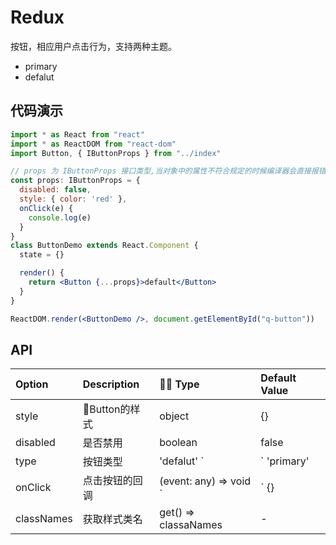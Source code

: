 # Redux

按钮，相应用户点击行为，支持两种主题。

- primary
- defalut

## 代码演示

```jsx
import * as React from "react"
import * as ReactDOM from "react-dom"
import Button, { IButtonProps } from "../index"

// props 为 IButtonProps 接口类型,当对象中的属性不符合规定的时候编译器会直接报错
const props: IButtonProps = {
  disabled: false,
  style: { color: 'red' },
  onClick(e) {
    console.log(e)
  }
}
class ButtonDemo extends React.Component {
  state = {}

  render() {
    return <Button {...props}>default</Button>
  }
}

ReactDOM.render(<ButtonDemo />, document.getElementById("q-button"))
```

## API

| Option     | Description    |  Type                     | Default Value |
| :--------- | :------------- | :-------------------------- | :------------ |
| style      | Button的样式  | object                      | {}            |
| disabled   | 是否禁用       | boolean                     | false         |
| type       | 按钮类型       | 'defalut'  `|` 'primary'    | 'primary'     |
| onClick    | 点击按钮的回调 | (event: any) => void `|` {} | -             |
| classNames | 获取样式类名   | get() => classaNames        | -             |

<q-iframe name="button"  />